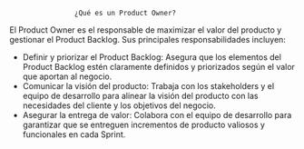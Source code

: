                     ¿Qué es un Product Owner?

El Product Owner es el responsable de maximizar el valor del producto y gestionar el Product Backlog. Sus principales responsabilidades incluyen:

- Definir y priorizar el Product Backlog: Asegura que los elementos del Product Backlog estén claramente definidos y priorizados según el valor que aportan al negocio.
- Comunicar la visión del producto: Trabaja con los stakeholders y el equipo de desarrollo para alinear la visión del producto con las necesidades del cliente y los objetivos del negocio.
- Asegurar la entrega de valor: Colabora con el equipo de desarrollo para garantizar que se entreguen incrementos de producto valiosos y funcionales en cada Sprint.